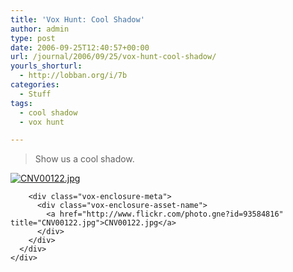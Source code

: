 ```yaml
---
title: 'Vox Hunt: Cool Shadow'
author: admin
type: post
date: 2006-09-25T12:40:57+00:00
url: /journal/2006/09/25/vox-hunt-cool-shadow/
yourls_shorturl:
  - http://lobban.org/i/7b
categories:
  - Stuff
tags:
  - cool shadow
  - vox hunt

---
```

> Show us a cool shadow. 

<div class="vox-enclosure vox-enclosure-center vox-enclosure-large vox-photo-enclosure">
  <div class="vox-enclosure-inner">
    <div class="vox-enclosure-list">
      <div class="vox-enclosure-item vox-photo-asset vox-last">
        <div class="vox-enclosure-image">
          <a href="http://www.flickr.com/photo.gne?id=93584816" title="CNV00122.jpg"><img alt="CNV00122.jpg" class="asset asset-image at-xid-6a01348743f8e2970c0133f423d9d9970b" src="http://nonimage.typepad.com/.a/6a01348743f8e2970c0133f423d9d9970b-320pi" /></a>
        </div>
        
        <div class="vox-enclosure-meta">
          <div class="vox-enclosure-asset-name">
            <a href="http://www.flickr.com/photo.gne?id=93584816" title="CNV00122.jpg">CNV00122.jpg</a>
          </div>
        </div>
      </div>
    </div>
  </div>
</div>

<div>
</div>